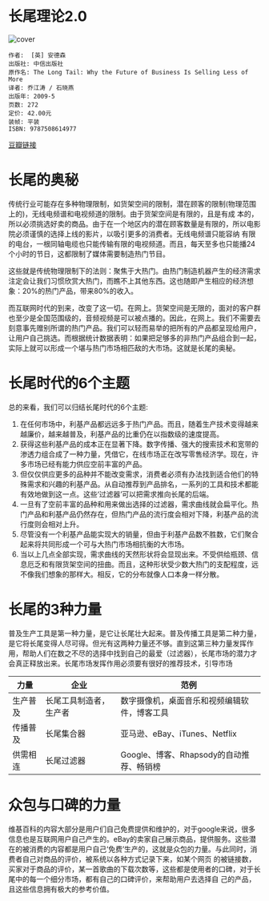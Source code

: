 # 长尾理论2.0
![cover](https://img1.doubanio.com/view/subject/l/public/s3750308.jpg)

    作者:  [英] 安德森 
    出版社: 中信出版社
    原作名: The Long Tail: Why the Future of Business Is Selling Less of More
    译者: 乔江涛 / 石晓燕 
    出版年: 2009-5
    页数: 272
    定价: 42.00元
    装帧: 平装
    ISBN: 9787508614977

[豆瓣链接](https://book.douban.com/subject/3685204/)

# 长尾的奥秘
传统行业可能存在多种物理限制，如货架空间的限制，潜在顾客的限制(物理范围上的)，无线电频谱和电视频道的限制。由于货架空间是有限的，且是有成 本的，所以必须挑选好卖的商品。由于在一个地区内的潜在顾客数量是有限的，所以电影院必须谨慎的选择上线的影片，以吸引更多的消费者。无线电频谱只能容纳 有限的电台，一根同轴电缆也只能传输有限的电视频道。而且，每天至多也只能播24个小时的节日，这都限制了媒体需要制造热门节目。

这些就是传统物理限制下的法则：聚焦于大热门。由热门制造机器产生的经济需求注定会让我们习惯欣赏大热门，而瞧不上其他东西。这也随即产生相应的经济想象：20%的热门产品，带来80%的收入。

而互联网时代的到来，改变了这一切。在网上。货架空间是无限的，面对的客户群也至少是全国范围级的，音频视频是可以被点播的。因此，在网上。我们不需要去 刻意事先赠别所谓的热门产品。我们可以轻而易举的把所有的产品都呈现给用户，让用户自己挑选。而根据统计数据表明：如果把足够多的非热门产品组合到一起， 实际上就可以形成一个堪与热门市场相匹敌的大市场。这就是长尾的奥秘。

# 长尾时代的6个主题
总的来看，我们可以归结长尾时代的6个主题:

1. 在任何市场中，利基产品都远远多于热门产品。而且，随着生产技术变得越来越廉价，越来越普及，利基产品的比重仍在以指数级的速度提高。
2. 获得这些利基产品的成本正在显著下降。数字传播、强大的搜索技术和宽带的渗透力组合成了一种力量，凭借它，在线市场正在改写零售经济学。现在，许多市场已经有能力供应空前丰富的产品。
3. 但仅仅供应更多的品种并不能改变需求，消费者必须有办法找到适合他们的特殊需求和兴趣的利基产品。从自动推荐到产品排名，一系列的工具和技术都能有效地做到这一点。这些‘过滤器’可以把需求推向长尾的后端。
4. 一旦有了空前丰富的品种和用来做出选择的过滤器，需求曲线就会扁平化。热门产品和利基产品仍然存在，但热门产品的流行度会相对下降，利基产品的流行度则会相对上升。
5. 尽管没有一个利基产品能实现大的销量，但由于利基产品数不胜数，它们聚合起来将共同形成一个可与大热门市场相抗衡的大市场。
6. 当以上几点全部实现，需求曲线的天然形状将会显现出来。不受供给瓶颈、信息厄乏和有限货架空间的扭曲。而且，这种形状受少数大热门的支配程度，远不像我们想象的那样大。相反，它的分布就像人口本身一样分散。

# 长尾的3种力量
普及生产工具是第一种力量，是它让长尾壮大起来。普及传播工具是第二种力量，是它将长尾变得人尽可得。但光有这两种力量还不够。直到这第三种力量发挥作用，帮助人们在数之不尽的选择中找到自己的最爱（过滤器），长尾市场的潜力才会真正释放出来。长尾市场发挥作用必须要有很好的推荐技术，引导市场

力量 | 企业 | 范例
---|----|---
生产普及 | 长尾工具制造者，生产者 | 数字摄像机，桌面音乐和视频编辑软件，博客工具
传播普及 | 长尾集合器 | 亚马逊、eBay、iTunes、Netflix
供需相连 | 长尾过滤器 | Google、博客、Rhapsody的自动推荐、畅销榜

# 众包与口碑的力量
维基百科的内容大部分是用户们自己免费提供和维护的，对于google来说，很多信息也是互联网用户自己产生的。eBay的卖家自己展示商品，提供服务。这些潜在的被消费的内容都是用户自己‘免费’生产的，这就是众包的力量。与此同时，消费者自己对商品的评价，被系统以各种方式记录下来，如某个网页 的被链接数，买家对于商品的评价，某一首歌曲的下载次数等，这些都是使用者的口碑，对于长尾中的每一个细分市场，都有自己的口碑评价，来帮助用户去选择自 己的产品，且这些信息拥有极大的参考价值。
